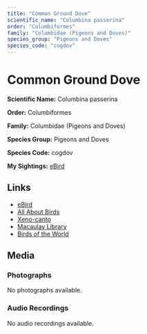 ```yaml
---
title: "Common Ground Dove"
scientific_name: "Columbina passerina"
order: "Columbiformes"
family: "Columbidae (Pigeons and Doves)"
species_group: "Pigeons and Doves"
species_code: "cogdov"
---
```


# Common Ground Dove

**Scientific Name:** Columbina passerina

**Order:** Columbiformes

**Family:** Columbidae (Pigeons and Doves)

**Species Group:** Pigeons and Doves

**Species Code:** cogdov

**My Sightings:** [eBird](https://ebird.org/lifelist?r=world&time=life&spp=cogdov)

## Links
* [eBird](https://ebird.org/species/cogdov) 
* [All About Birds](https://www.allaboutbirds.org/guide/cogdov) 
* [Xeno-canto](https://www.xeno-canto.org/species/columbina-passerina) 
* [Macaulay Library](https://search.macaulaylibrary.org/catalog?taxonCode=cogdov&sort=rating_rank_desc)
* [Birds of the World](https://birdsoftheworld.org/bow/species/cogdov)

## Media
### Photographs
No photographs available.

### Audio Recordings
No audio recordings available.
